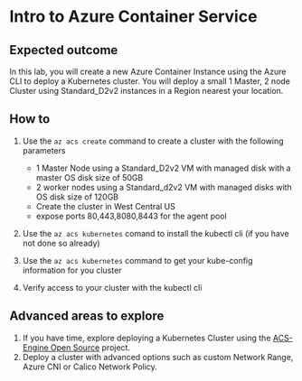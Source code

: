 # Intro to Azure Container Service

## Expected outcome

In this lab, you will create a new Azure Container Instance using the Azure CLI to deploy a Kubernetes cluster.  You will deploy a small 1 Master, 2 node Cluster using Standard_D2v2 instances in a Region nearest your location.

## How to

1. Use the ``az acs create`` command to create a cluster with the following parameters
    * 1 Master Node using a Standard_D2v2 VM with managed disk with a master OS disk size of 50GB
    * 2 worker nodes using a Standard_d2v2 VM with managed disks with OS disk size of 120GB
    * Create the cluster in West Central US
    * expose ports 80,443,8080,8443 for the agent pool

2. Use the ``az acs kubernetes`` comand to install the kubectl cli (if you have not done so already)

3. Use the ``az acs kubernetes`` command to get your kube-config information for you cluster

4. Verify access to your cluster with the kubectl cli  

## Advanced areas to explore

1. If you have time, explore deploying a Kubernetes Cluster using the [ACS-Engine Open Source](https://github.com/Azure/acs-engine) project. 
2. Deploy a cluster with advanced options such as custom Network Range, Azure CNI or Calico Network Policy. 